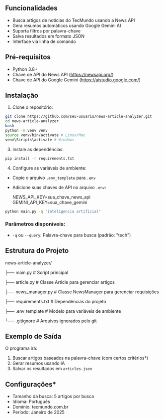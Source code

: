 ## Funcionalidades

- Busca artigos de notícias do TecMundo usando a News API
- Gera resumos automáticos usando Google Gemini AI
- Suporta filtros por palavra-chave
- Salva resultados em formato JSON
- Interface via linha de comando

## Pré-requisitos

- Python 3.8+
- Chave de API do News API (https://newsapi.org/)
- Chave de API do Google Gemini (https://aistudio.google.com/)

## Instalação

1. Clone o repositório:
```bash
git clone https://github.com/seu-usuario/news-article-analyzer.git
cd news-article-analyzer
bash
python -m venv venv
source venv/bin/activate # Linux/Mac
venv\Scripts\activate # Windows
```

3. Instale as dependências:
```bash
pip install -r requirements.txt
```

4. Configure as variáveis de ambiente:
- Copie o arquivo `.env_template` para `.env`
- Adicione suas chaves de API no arquivo `.env`:

    NEWS_API_KEY=sua_chave_news_api
    GEMINI_API_KEY=sua_chave_gemini

```bash
python main.py -q "inteligencia artificial"
```

### Parâmetros disponíveis:
- `-q` ou `--query`: Palavra-chave para busca (padrão: "tech")

## Estrutura do Projeto

news-article-analyzer/

├── main.py # Script principal

├── article.py # Classe Article para gerenciar artigos

├── news_manager.py # Classe NewsManager para gerenciar requisições

├── requirements.txt # Dependências do projeto

├── .env_template # Modelo para variáveis de ambiente

└── .gitignore # Arquivos ignorados pelo git


## Exemplo de Saída

O programa irá:
1. Buscar artigos baseados na palavra-chave (com certos critérios*)
2. Gerar resumos usando IA
3. Salvar os resultados em `articles.json`

## Configurações*

- Tamanho da busca: 5 artigos por busca
- Idioma: Português
- Domínio: tecmundo.com.br
- Período: Janeiro de 2025